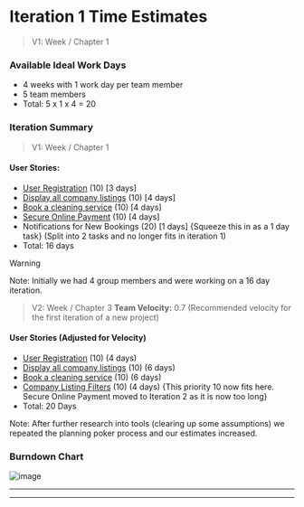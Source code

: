 # Iteration 1 Time Estimates

>  V1: Week / Chapter 1 
### Available Ideal Work Days
- 4 weeks with 1 work day per team member
- 5 team members
- Total: 5 x 1 x 4 = 20 

### Iteration Summary
> V1: Week / Chapter 1
#### User Stories:
- [User Registration](user_stories/user_registration_and_profile_management.md) (10) [3 days] 
- [Display all company listings](user_stories/display_all_company_listings.md) (10) [4 days]
- [Book a cleaning service](user_stories/book_a_cleaning_service.md) (10) [4 days]
- [Secure Online Payment](user_stories/secure_online_payments.md) (10) [4 days]
- Notifications for New Bookings (20) [1 days] {Squeeze this in as a 1 day task} (Split into 2 tasks and no longer fits in iteration 1)
- Total: 16 days

> [!WARNING]
> Note: Initially we had 4 group members and were working on a 16 day iteration.

>V2: Week / Chapter 3
**Team Velocity:** 0.7 (Recommended velocity for the first iteration of a new project)
#### User Stories (Adjusted for Velocity)
- [User Registration](user_stories/user_registration_and_profile_management.md) (10) (4 days)
- [Display all company listings](user_stories/display_all_company_listings.md) (10) (6 days)
- [Book a cleaning service](user_stories/book_a_cleaning_service.md) (10) (6 days)
- [Company Listing Filters](user_stories/company_listing_filters.md) (10) (4 days) {This priority 10 now fits here. Secure Online Payment moved to Iteration 2 as it is now too long} 
- Total: 20 Days

Note: After further research into tools (clearing up some assumptions) we repeated the planning poker process and our estimates increased. 

### Burndown Chart
![image](https://github.com/user-attachments/assets/b9892a51-1367-4172-9403-f2afbbe9c676)

---
---

